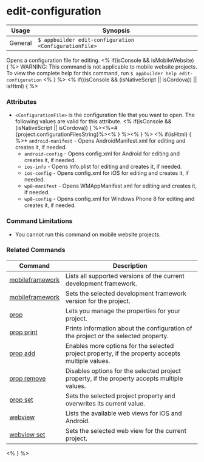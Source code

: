 edit-configuration
==========

Usage | Synopsis
------|-------
General | `$ appbuilder edit-configuration <ConfigurationFile>`

Opens a configuration file for editing.
<% if(isConsole && isMobileWebsite) { %>
WARNING: This command is not applicable to mobile website projects. To view the complete help for this command, run `$ appbuilder help edit-configuration`
<% } %>
<% if((isConsole && (isNativeScript || isCordova)) || isHtml) { %>
### Attributes
* `<ConfigurationFile>` is the configuration file that you want to open. The following values are valid for this attribute.
<% if(isConsole && (isNativeScript || isCordova)) { %><%=#{project.configurationFilesString}%><% } %><% } %>	<% if(isHtml) { %>* `android-manifest` - Opens AndroidManifest.xml for editing and creates it, if needed.
    * `android-config` - Opens config.xml for Android for editing and creates it, if needed.
    * `ios-info` - Opens Info.plist for editing and creates it, if needed.
    * `ios-config` - Opens config.xml for iOS for editing and creates it, if needed.
    * `wp8-manifest` - Opens WMAppManifest.xml for editing and creates it, if needed.
    * `wp8-config` - Opens config.xml for Windows Phone 8 for editing and creates it, if needed.

### Command Limitations

* You cannot run this command on mobile website projects.

### Related Commands

Command | Description
----------|----------
[mobileframework](mobileframework.html) | Lists all supported versions of the current development framework.
[mobileframework](mobileframework.html) | Sets the selected development framework version for the project.
[prop](prop.html) | Lets you manage the properties for your project.
[prop print](prop-print.html) | Prints information about the configuration of the project or the selected property.
[prop add](prop-add.html) | Enables more options for the selected project property, if the property accepts multiple values.
[prop remove](prop-remove.html) | Disables options for the selected project property, if the property accepts multiple values.
[prop set](prop-set.html) | Sets the selected project property and overwrites its current value.
[webview](webview.html) | Lists the available web views for iOS and Android.
[webview set](webview-set.html) | Sets the selected web view for the current project.
<% } %>